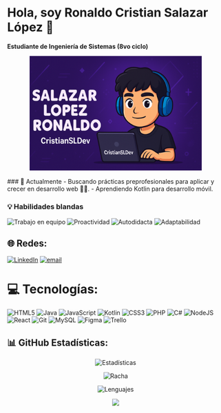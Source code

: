 # Hola, soy **Ronaldo Cristian Salazar López** 👋
**Estudiante de Ingeniería de Sistemas (8vo ciclo)** 

<p align="center">
  <img src="./assets/sl_banner.png" alt="Mi banner" width="400">
</p>
### 🔭 Actualmente
- Buscando prácticas preprofesionales para aplicar y crecer en desarrollo web 👨‍💻.
- Aprendiendo Kotlin para desarrollo móvil.

### 💡 Habilidades blandas
![Trabajo en equipo](https://img.shields.io/badge/-Trabajo%20en%20equipo-blue)
![Proactividad](https://img.shields.io/badge/-Proactividad-green)
![Autodidacta](https://img.shields.io/badge/-Autodidacta-orange)
![Adaptabilidad](https://img.shields.io/badge/-Adaptabilidad-yellow)

## 🌐 Redes:
[![LinkedIn](https://img.shields.io/badge/LinkedIn-%230077B5.svg?logo=linkedin&logoColor=white)](https://linkedin.com/in/5164b6306) 
[![email](https://img.shields.io/badge/Email-D14836?logo=gmail&logoColor=white)](mailto:cristianronaldosalazarlopez@gmail.com) 

# 💻 Tecnologías:
![HTML5](https://img.shields.io/badge/html5-%23E34F26.svg?style=for-the-badge&logo=html5&logoColor=white) 
![Java](https://img.shields.io/badge/java-%23ED8B00.svg?style=for-the-badge&logo=openjdk&logoColor=white) 
![JavaScript](https://img.shields.io/badge/javascript-%23323330.svg?style=for-the-badge&logo=javascript&logoColor=%23F7DF1E) 
![Kotlin](https://img.shields.io/badge/kotlin-%237F52FF.svg?style=for-the-badge&logo=kotlin&logoColor=white) 
![CSS3](https://img.shields.io/badge/css3-%231572B6.svg?style=for-the-badge&logo=css3&logoColor=white) 
![PHP](https://img.shields.io/badge/php-%23777BB4.svg?style=for-the-badge&logo=php&logoColor=white) 
![C#](https://img.shields.io/badge/c%23-%23239120.svg?style=for-the-badge&logo=csharp&logoColor=white) 
![NodeJS](https://img.shields.io/badge/node.js-6DA55F?style=for-the-badge&logo=node.js&logoColor=white) 
![React](https://img.shields.io/badge/react-%2320232a.svg?style=for-the-badge&logo=react&logoColor=%2361DAFB) 
![Git](https://img.shields.io/badge/git-%23F05033.svg?style=for-the-badge&logo=git&logoColor=white) 
![MySQL](https://img.shields.io/badge/mysql-4479A1.svg?style=for-the-badge&logo=mysql&logoColor=white) 
![Figma](https://img.shields.io/badge/figma-%23F24E1E.svg?style=for-the-badge&logo=figma&logoColor=white) 
![Trello](https://img.shields.io/badge/Trello-%23026AA7.svg?style=for-the-badge&logo=Trello&logoColor=white)



## 📊 GitHub Estadísticas:
<div align="center">

![Estadísticas](https://github-readme-stats.vercel.app/api?username=SlCristian&theme=aura&hide_border=false&include_all_commits=false&count_private=false)

![Racha](https://nirzak-streak-stats.vercel.app/?user=SlCristian&theme=aura&hide_border=false)

![Lenguajes](https://github-readme-stats.vercel.app/api/top-langs/?username=SlCristian&theme=aura&hide_border=false&include_all_commits=false&count_private=false&layout=compact)

</div>



<div align="center">
  
[![](https://visitcount.itsvg.in/api?id=SlCristian&icon=0&color=0)](https://visitcount.itsvg.in)

</div>

<!-- Proudly created with GPRM ( https://gprm.itsvg.in ) -->
